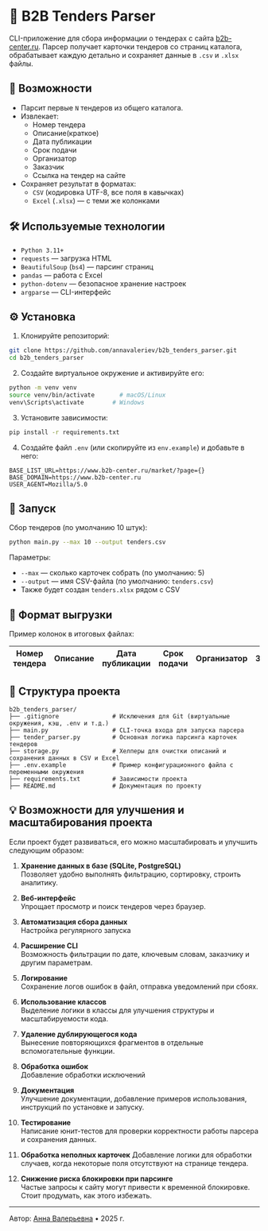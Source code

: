 # 🧾 B2B Tenders Parser

CLI-приложение для сбора информации о тендерах с сайта [b2b-center.ru](https://www.b2b-center.ru/).
Парсер получает карточки тендеров со страниц каталога, обрабатывает каждую детально и сохраняет данные в `.csv` и `.xlsx` файлы.

## 📌 Возможности

- Парсит первые `N` тендеров из общего каталога.
- Извлекает:
  - Номер тендера
  - Описание(краткое)
  - Дата публикации
  - Срок подачи
  - Организатор
  - Заказчик
  - Ссылка на тендер на сайте
- Сохраняет результат в форматах:
  - `CSV` (кодировка UTF-8, все поля в кавычках)
  - `Excel` (`.xlsx`) — с теми же колонками

## 🛠️ Используемые технологии

- `Python 3.11+`
- `requests` — загрузка HTML
- `BeautifulSoup` (`bs4`) — парсинг страниц
- `pandas` — работа с Excel
- `python-dotenv` — безопасное хранение настроек
- `argparse` — CLI-интерфейс

## ⚙️ Установка

1. Клонируйте репозиторий:

```bash
git clone https://github.com/annavaleriev/b2b_tenders_parser.git
cd b2b_tenders_parser
```

2. Создайте виртуальное окружение и активируйте его:

```bash
python -m venv venv
source venv/bin/activate       # macOS/Linux
venv\Scripts\activate        # Windows
```

3. Установите зависимости:

```bash
pip install -r requirements.txt
```

4. Создайте файл `.env` (или скопируйте из `env.example`) и добавьте в него:

```env
BASE_LIST_URL=https://www.b2b-center.ru/market/?page={}
BASE_DOMAIN=https://www.b2b-center.ru
USER_AGENT=Mozilla/5.0
```

## 🚀 Запуск

Сбор тендеров (по умолчанию 10 штук):

```bash
python main.py --max 10 --output tenders.csv
```

Параметры:

- `--max` — сколько карточек собрать (по умолчанию: 5)
- `--output` — имя CSV-файла (по умолчанию: `tenders.csv`)
- Также будет создан `tenders.xlsx` рядом с CSV

## 🧾 Формат выгрузки

Пример колонок в итоговых файлах:

| Номер тендера | Описание | Дата публикации | Срок подачи | Организатор | Заказчик | Ссылка |
|---------------|----------|------------------|--------------|-------------|-----------|--------|

## 📁 Структура проекта

```
b2b_tenders_parser/
├── .gitignore               # Исключения для Git (виртуальные окружения, кэш, .env и т.д.)
├── main.py                  # CLI-точка входа для запуска парсера
├── tender_parser.py         # Основная логика парсинга карточек тендеров
├── storage.py               # Хелперы для очистки описаний и сохранения данных в CSV и Excel
├── .env.example             # Пример конфигурационного файла с переменными окружения
├── requirements.txt         # Зависимости проекта
├── README.md                # Документация по проекту

```

## 💡 Возможности для улучшения и масштабирования проекта

Если проект будет развиваться, его можно масштабировать и улучшить следующим образом:

1. **Хранение данных в базе (SQLite, PostgreSQL)**  
   Позволяет удобно выполнять фильтрацию, сортировку, строить аналитику.

2. **Веб-интерфейс**  
   Упрощает просмотр и поиск тендеров через браузер.

3. **Автоматизация сбора данных**  
   Настройка регулярного запуска 

4. **Расширение CLI**  
   Возможность фильтрации по дате, ключевым словам, заказчику и другим параметрам.

5. **Логирование**  
   Сохранение логов ошибок в файл, отправка уведомлений при сбоях.

6. **Использование классов**  
   Выделение логики в классы для улучшения структуры и масштабируемости кода.

7. **Удаление дублирующегося кода**  
   Вынесение повторяющихся фрагментов в отдельные вспомогательные функции.

8. **Обработка ошибок**  
   Добавление обработки исключений 

9. **Документация**  
   Улучшение документации, добавление примеров использования, инструкций по установке и запуску.

10. **Тестирование**  
    Написание юнит-тестов для проверки корректности работы парсера и сохранения данных.

11. **Обработка неполных карточек** 
    Добавление логики для обработки случаев, когда некоторые поля отсутствуют на странице тендера.

12. **Снижение риска блокировки при парсинге**  
   Частые запросы к сайту могут привести к временной блокировке. Стоит продумать, как этого избежать. 

---


Автор: [Анна Валерьевна](https://github.com/annavaleriev) • 2025 г.
